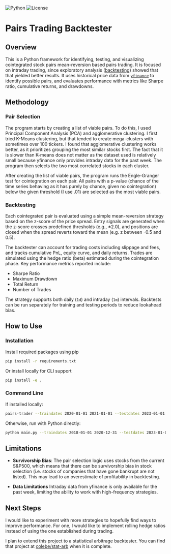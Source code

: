 ![Python](https://img.shields.io/badge/python-3.9+-blue.svg)
![License](https://img.shields.io/badge/license-MIT-green.svg)

# Pairs Trading Backtester

## Overview
This is a Python framework for identifying, testing, and visualizing cointegrated stock pairs mean-reversion based pairs trading. It is focused on intraday trading, since exploratory analysis ([backtesting](notebooks/backtesting.ipynb)) showed that that yielded better results. It uses historical price data from [`yfinance`](https://github.com/ranaroussi/yfinance) to identify possible pairs, and evaluates performance with metrics like Sharpe ratio, cumulative returns, and drawdowns.

## Methodology
### Pair Selection
The program starts by creating a list of viable pairs. To do this, I used Principal Component Analysis (PCA) and agglomerative clustering. I first tried K-Means clustering, but that tended to create mega-clusters with sometimes over 100 tickers. I found that agglomerative clustering works better, as it prioritizes grouping the most similar stocks first. The fact that it is slower than K-means does not matter as the dataset used is relatively small because yfinance only provides intraday data for the past week. The program then selects the two most correlated stocks in each cluster.

After creating the list of viable pairs, the program runs the Engle-Granger test for cointegration on each pair. All pairs with a p-value (chance of the time series behaving as it has purely by chance, given no cointegration) below the given threshold (I use .01) are selected as the most viable pairs.

### Backtesting

Each cointegrated pair is evaluated using a simple mean-reversion strategy based on the z-score of the price spread. Entry signals are generated when the z-score crosses predefined thresholds (e.g., ±2.0), and positions are closed when the spread reverts toward the mean (e.g. z between -0.5 and 0.5).

The backtester can account for trading costs including slippage and fees, and tracks cumulative PnL, equity curve, and daily returns. Trades are simulated using the hedge ratio (beta) estimated during the cointegration phase. Key performance metrics reported include:
- Sharpe Ratio
- Maximum Drawdown
- Total Return
- Number of Trades

The strategy supports both daily (`1d`) and intraday (`1m`) intervals. Backtests can be run separately for training and testing periods to reduce lookahead bias.


## How to Use
### Installation
Install required packages using pip
```bash
pip install -r requirements.txt
```
Or install locally for CLI support
```bash
pip install -e .
```
### Command Line
If installed locally:
```bash
pairs-trader --traindates 2020-01-01 2021-01-01 --testdates 2023-01-01 2023-07-01 --traininterval 1d --testinterval 1d
```
Otherwise, run with Python directly:
```bash
python main.py --traindates 2018-01-01 2020-12-31 --testdates 2023-01-01 2025-07-01 --traininterval 1d --testinterval 1d
```

## Limitations
- **Survivorship Bias**: The pair selection logic uses stocks from the current S&P500, which means that there can be survivorship bias in stock selection (i.e. stocks of companies that have gone bankrupt are not listed). This may lead to an overestimate of profitability in backtesting.

- **Data Limitations** Intraday data from yfinance is only available for the past week, limiting the ability to work with high-frequency strategies.

## Next Steps

I would like to experiment with more strategies to hopefully find ways to improve performance. For one, I would like to implement rolling hedge ratios instead of using the one established during trading.

I plan to extend this project to a statistical arbitrage backtester. You can find that project at [colebe/stat-arb](https://github.com/colebe/stat-arb) when it is complete.
